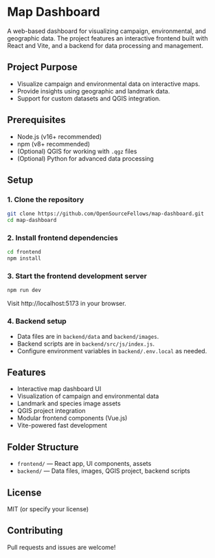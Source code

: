 # Map Dashboard

A web-based dashboard for visualizing campaign, environmental, and geographic data. The project features an interactive frontend built with React and Vite, and a backend for data processing and management.

## Project Purpose

- Visualize campaign and environmental data on interactive maps.
- Provide insights using geographic and landmark data.
- Support for custom datasets and QGIS integration.

## Prerequisites

- Node.js (v16+ recommended)
- npm (v8+ recommended)
- (Optional) QGIS for working with `.qgz` files
- (Optional) Python for advanced data processing

## Setup

### 1. Clone the repository

```zsh
git clone https://github.com/OpenSourceFellows/map-dashboard.git
cd map-dashboard
```

### 2. Install frontend dependencies

```zsh
cd frontend
npm install
```

### 3. Start the frontend development server

```zsh
npm run dev
```

Visit http://localhost:5173 in your browser.

### 4. Backend setup

- Data files are in `backend/data` and `backend/images`.
- Backend scripts are in `backend/src/js/index.js`.
- Configure environment variables in `backend/.env.local` as needed.

## Features

- Interactive map dashboard UI
- Visualization of campaign and environmental data
- Landmark and species image assets
- QGIS project integration
- Modular frontend components (Vue.js)
- Vite-powered fast development

## Folder Structure

- `frontend/` — React app, UI components, assets
- `backend/` — Data files, images, QGIS project, backend scripts

## License

MIT (or specify your license)

## Contributing

Pull requests and issues are welcome!

<!-- OLD README BELOW -->

<!-- # [Hackathon Guide](https://docs.google.com/document/d/11nFkKL7Rdhak7AVNIKkiDl1Cfle-VXqzvsP37AH6ddE/edit?usp=sharing)

<div align="center">
   <h1>Map Dashboard Web Application</h1>
   <p>
      This repository houses the source code for the Map Dashboard data visualization web application project. It uses
      <a href="https://vuejs.org/"><strong>Vue 3</strong></a>
      and
      <a href="https://vuetifyjs.com/en/"><strong>Vuetify</strong></a>.
   </p>
</div>

## Recommended IDE Setup

We **highly** recommend [VS Code](https://code.visualstudio.com/) for its great plugins. The project is also setup for auto-linting with VSCode on file save! You'll need at least the [Vue - Official](https://marketplace.visualstudio.com/items?itemName=Vue.volar) plugin. Once you open the source code in VSCode, some other convenient plugins should also be recommended to you.

# Features & Implementation Details

## Important Links

This project currently uses Tableau to format geospatial input data. Tableau has an extensive library of [tutorials](https://www.tableau.com/resources) and [API documentation](https://www.tableau.com/developer/tools?category=19921).

## Features

The Map Dashboard will display 3 types of map data:

1. Base map using our data from Notion
2. Water department polygons showing water volume (gradient of blue shades)
3. Canopy density (using transparency layer or classified zones; gradient of green shades)

There are 2 types of map marker pins; pins can be grouped or clustered:

1. Plants: green pins
2. Animals: red pins

Users can hover over marker pins and map data to view a tooltip that displays any of the following information:

1. Name of the animal or plant
2. Water volume
3. Canopy cover

Users can filter the map by:

- Animal vs plant
- Water volume
- Canopy density

## Architecture

| Component           | Technology                      |
| ------------------- | ------------------------------- |
| Notion Database     | Notion API                      |
| PostgresSQL Storage | Postgres + Post GIS (optiona)   |
| Visualization       | Tableau (Desktop/Server/Cloud)  |
| Automation          | GitHub Actions, Cron jobs       |
| Water Data          | Shapefiles/CSVs into Postgres   |
| Canopy Data         | Meta Canopy Map GeoTIFF/GeoJSON | -->
